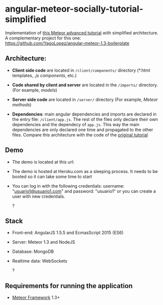 # angular-meteor-socially-tutorial-simplified

Implementation of [this Meteor advanced tutorial](http://www.angular-meteor.com/tutorials/socially/angular1/bootstrapping) with simplified architecture. A complementary project for this one: https://github.com/YagoLopez/angular-meteor-1.3-boilerplate 




## Architecture:

- **Client side code** are located in `/client/components/` directory (*.html templates, *.js components*, etc.)

- **Code shared by client and server** are located in the `/imports/` directory. (For example, *models*)

- **Server side code** are located in `/server/` directory (For example, *Meteor methods*)

- **Dependencies**: main angular dependencies and imports are declared in the entry file: `/client/app.js`. The rest of the files only declare their own dependencies and the dependecy of `app.js`. This way the main dependencies are only declared one time and propagated to the other files. Compare this architecture with the code of the [original tutorial](http://www.angular-meteor.com/tutorials/socially/angular1/bootstrapping)




## Demo

- The demo is located at this url: 

- The demo is hosted at Heroku.com as a sleeping process. It needs to be booted so it can take some time to start

- You can log in with the following credentials: username: "usuario1@usuario1.com" and password: "usuario1" or you can create a user with new credentials.

  ?



## Stack

- Front-end: AngularJS 1.5.5 and EcmasScript 2015 (ES6)

- Server: Meteor 1.3 and NodeJS

- Database: MongoDB

- Realtime data: WebSockets

  ?



## Requirements for running the application
- [Meteor Framework](http://www.meteor.com) 1.3+